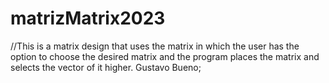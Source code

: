 # matrizMatrix2023
//This is a matrix design that uses the matrix in which the user has the option
to choose the desired matrix and the program places the matrix and selects the vector of it higher.
Gustavo Bueno;
